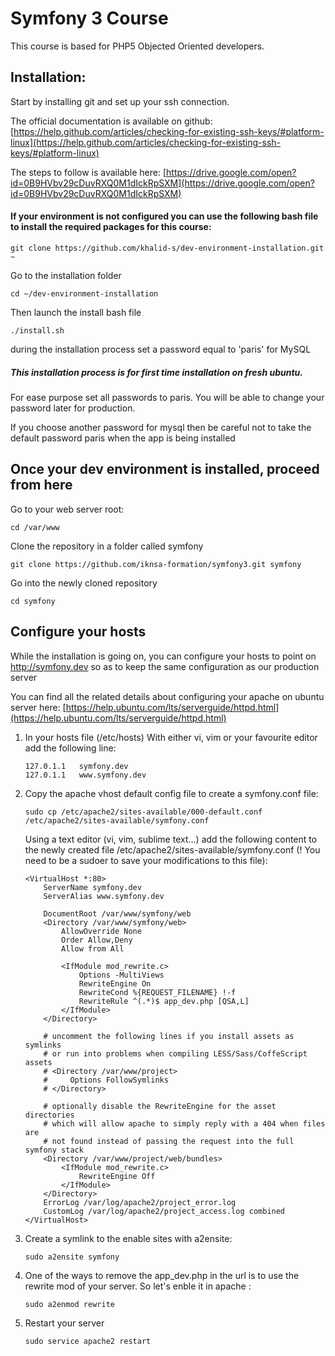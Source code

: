 # Symfony 3 Course

This course is based for PHP5 Objected Oriented developers.

## Installation:

Start by installing git and set up your ssh connection. 

The official documentation is available on github: [https://help.github.com/articles/checking-for-existing-ssh-keys/#platform-linux](https://help.github.com/articles/checking-for-existing-ssh-keys/#platform-linux)

The steps to follow is available here: [https://drive.google.com/open?id=0B9HVbv29cDuvRXQ0M1dIckRpSXM](https://drive.google.com/open?id=0B9HVbv29cDuvRXQ0M1dIckRpSXM)


#### If your environment is not configured you can use the following bash file to install the required packages for this course:

```
git clone https://github.com/khalid-s/dev-environment-installation.git ~
```

Go to the installation folder
```
cd ~/dev-environment-installation
```

Then launch the install bash file 
```
./install.sh
```

during the installation process set a password equal to 'paris' for MySQL

##### This installation process is for first time installation on  fresh ubuntu.

For ease purpose set all passwords to paris. You will be able to change your password later for production.

If you choose another password for mysql then be careful not to take the default password paris when the app is being installed


## Once your dev environment is installed, proceed from here
Go to your web server root:
```
cd /var/www
```

Clone the repository in a folder called symfony
```
git clone https://github.com/iknsa-formation/symfony3.git symfony
```
Go into the newly cloned repository 

```
cd symfony
```

## Configure your hosts

While the installation is going on, you can configure your hosts to point on http://symfony.dev so as to keep the same configuration as our production server

You can find all the related details about configuring your apache on ubuntu server here: [https://help.ubuntu.com/lts/serverguide/httpd.html](https://help.ubuntu.com/lts/serverguide/httpd.html)

1. In your hosts file (/etc/hosts)
    With either vi, vim or your favourite editor add the following line:
    ```
    127.0.1.1   symfony.dev
    127.0.1.1   www.symfony.dev
    ```

2. Copy the apache vhost default config file to create a symfony.conf file:
    ```
    sudo cp /etc/apache2/sites-available/000-default.conf /etc/apache2/sites-available/symfony.conf
    ```

    Using a text editor (vi, vim, sublime text...) add the following content to the newly created file /etc/apache2/sites-available/symfony.conf (! You need to be a sudoer to save your modifications to this file):

    ```
    <VirtualHost *:80>
        ServerName symfony.dev
        ServerAlias www.symfony.dev

        DocumentRoot /var/www/symfony/web
        <Directory /var/www/symfony/web>
            AllowOverride None
            Order Allow,Deny
            Allow from All

            <IfModule mod_rewrite.c>
                Options -MultiViews
                RewriteEngine On
                RewriteCond %{REQUEST_FILENAME} !-f
                RewriteRule ^(.*)$ app_dev.php [QSA,L]
            </IfModule>
        </Directory>

        # uncomment the following lines if you install assets as symlinks
        # or run into problems when compiling LESS/Sass/CoffeScript assets
        # <Directory /var/www/project>
        #     Options FollowSymlinks
        # </Directory>

        # optionally disable the RewriteEngine for the asset directories
        # which will allow apache to simply reply with a 404 when files are
        # not found instead of passing the request into the full symfony stack
        <Directory /var/www/project/web/bundles>
            <IfModule mod_rewrite.c>
                RewriteEngine Off
            </IfModule>
        </Directory>
        ErrorLog /var/log/apache2/project_error.log
        CustomLog /var/log/apache2/project_access.log combined
    </VirtualHost>
    ```

3. Create a symlink to the enable sites with a2ensite:
    ```
    sudo a2ensite symfony
    ```

4. One of the ways to remove the app_dev.php in the url is to use the rewrite mod of your server. So let's enble it in apache :
    ```
    sudo a2enmod rewrite
    ```

5. Restart your server
    ```
    sudo service apache2 restart
    ```
